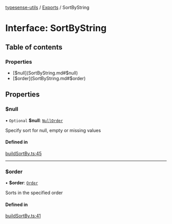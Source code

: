 [typesense-utils](../README.md) / [Exports](../modules.md) / SortByString

# Interface: SortByString

## Table of contents

### Properties

- [$null](SortByString.md#$null)
- [$order](SortByString.md#$order)

## Properties

### $null

• `Optional` **$null**: [`NullOrder`](../enums/NullOrder.md)

Specify sort for null, empty or missing values

#### Defined in

[buildSortBy.ts:45](https://github.com/igrek8/typesense-utils/blob/57d3f6b/src/buildSortBy.ts#L45)

___

### $order

• **$order**: [`Order`](../enums/Order.md)

Sorts in the specified order

#### Defined in

[buildSortBy.ts:41](https://github.com/igrek8/typesense-utils/blob/57d3f6b/src/buildSortBy.ts#L41)
